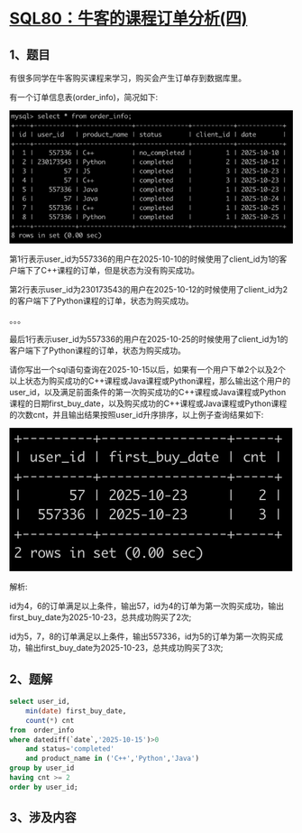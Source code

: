 # [SQL80：牛客的课程订单分析(四)](https://www.nowcoder.com/practice/c93d2079282f4943a3771ca6fd081c23?tpId=82&&tqId=37918&rp=1&ru=/ta/sql&qru=/ta/sql/question-ranking)

## 1、题目

有很多同学在牛客购买课程来学习，购买会产生订单存到数据库里。

有一个订单信息表(order_info)，简况如下:

![SQL80-1](./image/SQL80-1.png)

第1行表示user_id为557336的用户在2025-10-10的时候使用了client_id为1的客户端下了C++课程的订单，但是状态为没有购买成功。

第2行表示user_id为230173543的用户在2025-10-12的时候使用了client_id为2的客户端下了Python课程的订单，状态为购买成功。

。。。

最后1行表示user_id为557336的用户在2025-10-25的时候使用了client_id为1的客户端下了Python课程的订单，状态为购买成功。

请你写出一个sql语句查询在2025-10-15以后，如果有一个用户下单2个以及2个以上状态为购买成功的C++课程或Java课程或Python课程，那么输出这个用户的user_id，以及满足前面条件的第一次购买成功的C++课程或Java课程或Python课程的日期first_buy_date，以及购买成功的C++课程或Java课程或Python课程的次数cnt，并且输出结果按照user_id升序排序，以上例子查询结果如下:

![SQL80-2](./image/SQL80-2.png)

解析:

id为4，6的订单满足以上条件，输出57，id为4的订单为第一次购买成功，输出first_buy_date为2025-10-23，总共成功购买了2次;

id为5，7，8的订单满足以上条件，输出557336，id为5的订单为第一次购买成功，输出first_buy_date为2025-10-23，总共成功购买了3次;

## 2、题解

```sql
select user_id,
    min(date) first_buy_date,
    count(*) cnt
from  order_info
where datediff(`date`,'2025-10-15')>0
    and status='completed'
    and product_name in ('C++','Python','Java')
group by user_id
having cnt >= 2
order by user_id;
```

## 3、涉及内容